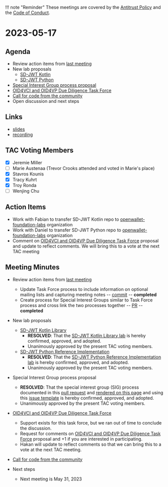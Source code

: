 [//]: # (SPDX-License-Identifier: CC-BY-4.0)

!!! note "Reminder"
    These meetings are covered by the [Antitrust Policy](../../governance/antitrust.md) and the [Code of Conduct](../../governance/code-of-conduct.md).

# 2023-05-17

## Agenda
- Review action items from [last meeting](./2023-05-03.md#action-items)
- New lab proposals
    - [SD-JWT Kotlin](https://github.com/openwallet-foundation/project-proposals/pull/8)
    - [SD-JWT Python](https://github.com/openwallet-foundation/project-proposals/pull/9)
- [Special Interest Group process proposal](https://github.com/openwallet-foundation/tac/pull/21)
- [OID4VCI and OID4VP Due Diligence Task Force](https://github.com/openwallet-foundation/tac/issues/23)
- [Call for code from the community](https://github.com/openwallet-foundation/project-proposals)
- Open discussion and next steps

## Links
- [slides](https://docs.google.com/presentation/d/16bD60f2RD_dDZ-CksFFnTuqUJnKYwUD_cvnf0r0zl0k/edit?usp=sharing)
- [recording](https://zoom.us/rec/play/oKsVj-i8mSiz8j-nIUO4PVsamdu-gPIPtmM7mgR9Q5A5RJQi_ENJPlWm7CEvwMqAgj31GCRgBuCc_qMk.zBX0sgpJJtLdgTBx?canPlayFromShare=true&from=share_recording_detail&continueMode=true&componentName=rec-play&originRequestUrl=https%3A%2F%2Fzoom.us%2Frec%2Fshare%2FVEYAU-pBn2pjBtaVZs0isrutQNJ91vxR3WN4YgGy7OURDU6VJki3bIDkqkMEqiWR.-wMn2YM1vkW5_uzP)

## TAC Voting Members

- [x] Jeremie Miller
- [ ] Marie Austenaa (Trevor Crooks attended and voted in Marie's place)
- [x] Stavros Kounis
- [x] Tracy Kuhrt
- [x] Troy Ronda
- [ ] Wenjing Chu

## Action Items
- Work with Fabian to transfer SD-JWT Kotlin repo to [openwallet-foundation-labs](https://github.com/openwallet-foundation-labs) organization
- Work with Daniel to transfer SD-JWT Python repo to [openwallet-foundation-labs](https://github.com/openwallet-foundation-labs) organization
- Comment on [OID4VCI and OID4VP Due Diligence Task Force](https://github.com/openwallet-foundation/tac/issues/23) proposal and update to reflect comments. We will bring this to a vote at the next TAC meeting

## Meeting Minutes
- Review action items from [last meeting](./2023-05-03.md#action-items)
    - Update Task Force process to include information on optional mailing lists and capturing meeting notes -- [commit](https://github.com/openwallet-foundation/tac/pull/16/commits/c9f35618b72561d5833833aeda5bec84d26cce3f) -- **completed**
    - Create process for Special Interest Groups similar to Task Force process and cross link the two processes together -- [PR](https://github.com/openwallet-foundation/tac/pull/21) -- **completed**

- New lab proposals
    - [SD-JWT Kotlin Library](https://github.com/openwallet-foundation/project-proposals/pull/8)
        - **RESOLVED**: That the [SD-JWT Kotlin Library lab](https://github.com/openwallet-foundation/project-proposals/pull/8) is hereby confirmed, approved, and adopted.
        - Unanimously approved by the present TAC voting members.
    - [SD-JWT Python Reference Implementation](https://github.com/openwallet-foundation/project-proposals/pull/9)
        - **RESOLVED**: That the [SD-JWT Python Reference Implementation lab](https://github.com/openwallet-foundation/project-proposals/pull/9) is hereby confirmed, approved, and adopted.
        - Unanimously approved by the present TAC voting members.

- Special Interest Group process proposal
    - **RESOLVED**: That the special interest group (SIG) process documented in this [pull request](https://github.com/openwallet-foundation/tac/pull/21) and [rendered on this page](https://github.com/tkuhrt/tac/blob/sig-process/docs/governance/special-interest-group-process.md) and using this [issue template](https://github.com/tkuhrt/tac/blob/sig-process/.github/ISSUE_TEMPLATE/special-interest-group.yaml) is hereby confirmed, approved, and adopted.
    - Unanimously approved by the present TAC voting members.

- [OID4VCI and OID4VP Due Diligence Task Force](https://github.com/openwallet-foundation/tac/issues/23)
    - Support exists for this task force, but we ran out of time to conclude the discussion.
    - Request for comments on [OID4VCI and OID4VP Due Diligence Task Force](https://github.com/openwallet-foundation/tac/issues/23) proposal and +1 if you are interested in participating.
    - Hakan will update to reflect comments so that we can bring this to a vote at the next TAC meeting.

- [Call for code from the community](https://github.com/openwallet-foundation/project-proposals)

- Next steps
    - Next meeting is May 31, 2023
